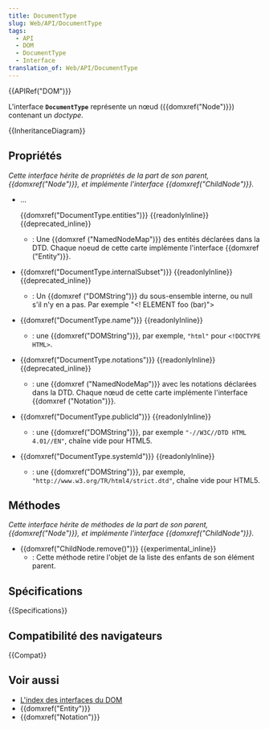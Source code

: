 ```yaml
---
title: DocumentType
slug: Web/API/DocumentType
tags:
  - API
  - DOM
  - DocumentType
  - Interface
translation_of: Web/API/DocumentType
---
```

{{APIRef("DOM")}}

L'interface **`DocumentType`** représente un nœud ({{domxref("Node")}}) contenant un _doctype_.

{{InheritanceDiagram}}

## Propriétés

_Cette interface hérite de propriétés de la part de son parent, {{domxref("Node")}}, et implémente l'interface {{domxref("ChildNode")}}._

- ...

  {{domxref("DocumentType.entities")}} {{readonlyInline}} {{deprecated_inline}}

  - : Une {{domxref ("NamedNodeMap")}} des entités déclarées dans la DTD. Chaque noeud de cette carte implémente l'interface {{domxref ("Entity")}}.

- {{domxref("DocumentType.internalSubset")}} {{readonlyInline}} {{deprecated_inline}}
  - : Un {{domxref ("DOMString")}} du sous-ensemble interne, ou null s'il n'y en a pas. Par exemple "\<! ELEMENT foo (bar)">
- {{domxref("DocumentType.name")}} {{readonlyInline}}
  - : une {{domxref("DOMString")}}, par exemple, `"html"` pour `<!DOCTYPE HTML>`.
- {{domxref("DocumentType.notations")}} {{readonlyInline}} {{deprecated_inline}}
  - : une {{domxref ("NamedNodeMap")}} avec les notations déclarées dans la DTD. Chaque nœud de cette carte implémente l'interface {{domxref ("Notation")}}.
- {{domxref("DocumentType.publicId")}} {{readonlyInline}}
  - : une {{domxref("DOMString")}}, par exemple `"-//W3C//DTD HTML 4.01//EN"`, chaîne vide pour HTML5.
- {{domxref("DocumentType.systemId")}} {{readonlyInline}}
  - : une {{domxref("DOMString")}}, par exemple, `"http://www.w3.org/TR/html4/strict.dtd"`, chaîne vide pour HTML5.

## Méthodes

_Cette interface hérite de méthodes de la part de son parent, {{domxref("Node")}}, et implémente l'interface {{domxref("ChildNode")}}._

- {{domxref("ChildNode.remove()")}} {{experimental_inline}}
  - : Cette méthode retire l'objet de la liste des enfants de son élément parent.

## Spécifications

{{Specifications}}

## Compatibilité des navigateurs

{{Compat}}

## Voir aussi

- [L'index des interfaces du DOM](/fr/docs/Web/API/Document_Object_Model)
- {{domxref("Entity")}}
- {{domxref("Notation")}}
